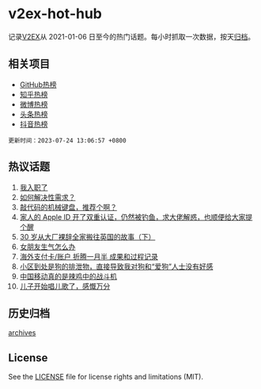# v2ex-hot-hub

 记录[V2EX](https://www.v2ex.com/)从 2021-01-06 日至今的热门话题。每小时抓取一次数据，按天[归档](archives)。
 
 ## 相关项目

- [GitHub热榜](https://github.com/lonnyzhang423/github-hot-hub)
- [知乎热榜](https://github.com/lonnyzhang423/zhihu-hot-hub)
- [微博热榜](https://github.com/lonnyzhang423/weibo-hot-hub)
- [头条热榜](https://github.com/lonnyzhang423/toutiao-hot-hub)
- [抖音热榜](https://github.com/lonnyzhang423/douyin-hot-hub)


 `更新时间：2023-07-24 13:06:57 +0800`

## 热议话题

1. [我入职了](https://www.v2ex.com/t/959084)
1. [如何解决性需求？](https://www.v2ex.com/t/958987)
1. [敲代码的机械键盘，推荐个啊？](https://www.v2ex.com/t/959004)
1. [家人的 Apple ID 开了双重认证，仍然被钓鱼，求大佬解惑，也顺便给大家提个醒](https://www.v2ex.com/t/959041)
1. [30 岁从大厂裸辞全家搬往英国的故事（下）](https://www.v2ex.com/t/959091)
1. [女朋友生气怎么办](https://www.v2ex.com/t/959053)
1. [海外支付卡/账户 折腾一月半 成果和过程记录](https://www.v2ex.com/t/958993)
1. [小区到处是狗的排泄物，直接导致我对狗和“爱狗”人士没有好感](https://www.v2ex.com/t/959099)
1. [中国移动真的是辣鸡中的战斗机](https://www.v2ex.com/t/959008)
1. [儿子开始唱儿歌了，感慨万分](https://www.v2ex.com/t/958988)

## 历史归档

[archives](archives)

## License

See the [LICENSE](LICENSE) file for license rights and limitations (MIT).
